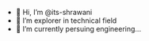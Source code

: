 - 👋 Hi, I’m @its-shrawani
- 👀 I’m explorer in technical field
- 🌱 I’m currently persuing engineering...
  
<!---
its-shrawani/its-shrawani is a ✨ special ✨ repository because its `README.md` (this file) appears on your GitHub profile.
You can click the Preview link to take a look at your changes.
--->
